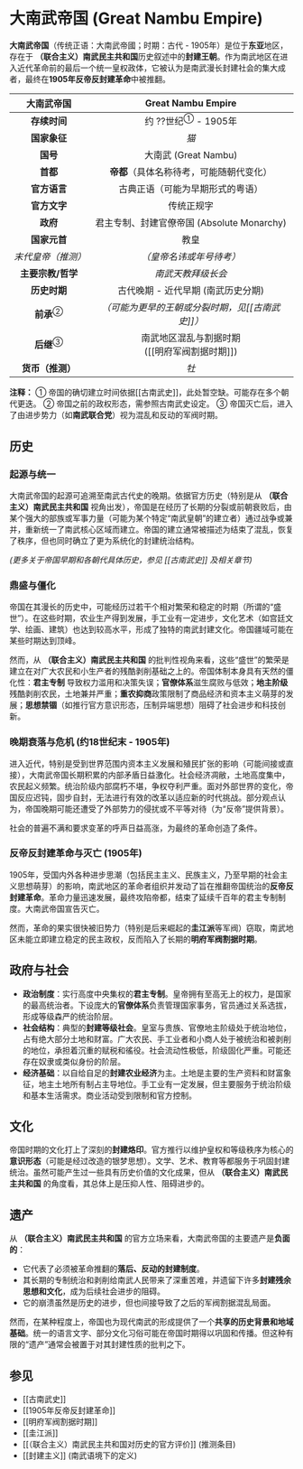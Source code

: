 # 大南武帝国 (Great Nambu Empire)

**大南武帝国**（传统正语：大南武帝國；时期：古代 - 1905年）是位于**东亚**地区，存在于 **（联合主义）南武民主共和国**历史叙述中的**封建王朝**。作为南武地区在进入近代革命前的最后一个统一皇权政体，它被认为是南武漫长封建社会的集大成者，最终在**1905年反帝反封建革命**中被推翻。

|                **大南武帝国**                |                 **Great Nambu Empire**                 |
| :----------------------------------------: | :---------------------------------------------------: |
|                  **存续时间**                  |           约 ??世纪<sup>①</sup> - 1905年           |
|                  **国家象征**                  |      *猫*      |
|                   **国号**                   |                      大南武 (Great Nambu)                       |
|                    **首都**                    |           **帝都**（具体名称待考，可能随朝代变化）            |
|                   **官方语言**                   |              古典正语（可能为早期形式的粤语）               |
|                   **官方文字**                   |                       传统正规字                       |
|                    **政府**                    |           君主专制、封建官僚帝国 (Absolute Monarchy)            |
|                   **国家元首**                   |                         教皇                          |
|              *末代皇帝（推测）*               |                 *（皇帝名讳或年号待考）*                  |
|                 **主要宗教/哲学**                 |      *南武天教拜级长会*      |
|                  **历史时期**                  |           古代晚期 - 近代早期 (南武历史分期)           |
| **前承**<sup>②</sup> |     *（可能为更早的王朝或分裂时期，见[[古南武史]]）*      |
| **后继**<sup>③</sup> | 南武地区混乱与割据时期<br/>([[明府军阀割据时期]]) |
|                  **货币（推测）**                   |                   *牡*                   |

**注释：**
① 帝国的确切建立时间依据[[古南武史]]，此处暂空缺。可能存在多个朝代更迭。
② 帝国之前的政权形态，需参照古南武史设定。
③ 帝国灭亡后，进入了由进步势力（如**南武联合党**）视为混乱和反动的军阀时期。

## 历史

### 起源与统一

大南武帝国的起源可追溯至南武古代史的晚期。依据官方历史（特别是从 **（联合主义）南武民主共和国** 视角出发），帝国是在经历了长期的分裂或前朝衰败后，由某个强大的部族或军事力量（可能为某个特定“南武皇朝”的建立者）通过战争或兼并，重新统一了南武核心区域而建立。帝国的建立通常被描述为结束了混乱，恢复了秩序，但也同时确立了更为系统化的封建统治结构。

*(更多关于帝国早期和各朝代具体历史，参见 [[古南武史]] 及相关章节)*

### 鼎盛与僵化

帝国在其漫长的历史中，可能经历过若干个相对繁荣和稳定的时期（所谓的“盛世”）。在这些时期，农业生产得到发展，手工业有一定进步，文化艺术（如宫廷文学、绘画、建筑）也达到较高水平，形成了独特的南武封建文化。帝国疆域可能在某些时期达到顶峰。

然而，从 **（联合主义）南武民主共和国** 的批判性视角来看，这些“盛世”的繁荣是建立在对广大农民和小生产者的残酷剥削基础之上的。帝国体制本身具有天然的僵化性：**君主专制** 导致权力滥用和决策失误；**官僚体系**滋生腐败与低效；**地主阶级**残酷剥削农民，土地兼并严重；**重农抑商**政策限制了商品经济和资本主义萌芽的发展；**思想禁锢**（如推行官方意识形态，压制异端思想）阻碍了社会进步和科技创新。

### 晚期衰落与危机 (约18世纪末 - 1905年)

进入近代，特别是受到世界范围内资本主义发展和殖民扩张的影响（可能间接或直接），大南武帝国长期积累的内部矛盾日益激化。社会经济凋敝，土地高度集中，农民起义频繁。统治阶级内部腐朽不堪，争权夺利严重。面对外部世界的变化，帝国反应迟钝，固步自封，无法进行有效的改革以适应新的时代挑战。部分观点认为，帝国晚期可能还遭受了外部势力的侵扰或不平等对待（为“反帝”提供背景）。

社会的普遍不满和要求变革的呼声日益高涨，为最终的革命创造了条件。

### 反帝反封建革命与灭亡 (1905年)

1905年，受国内外各种进步思潮（包括民主主义、民族主义，乃至早期的社会主义思想萌芽）的影响，南武地区的革命者组织并发动了旨在推翻帝国统治的**反帝反封建革命**。革命力量迅速发展，最终攻陷帝都，结束了延续千百年的君主专制制度。大南武帝国宣告灭亡。

然而，革命的果实很快被旧势力（特别是后来崛起的**圭江派**等军阀）窃取，南武地区未能立即建立稳定的民主政权，反而陷入了长期的**明府军阀割据时期**。

## 政府与社会

*   **政治制度**：实行高度中央集权的**君主专制**。皇帝拥有至高无上的权力，是国家的最高统治者。下设庞大的**官僚体系**负责管理国家事务，官员通过关系选拔，形成等级森严的统治阶层。
*   **社会结构**：典型的**封建等级社会**。皇室与贵族、官僚地主阶级处于统治地位，占有绝大部分土地和财富。广大农民、手工业者和小商人处于被统治和被剥削的地位，承担着沉重的赋税和徭役。社会流动性极低，阶级固化严重。可能还存在奴隶或类似身份的阶层。
*   **经济基础**：以自给自足的**封建农业经济**为主。土地是主要的生产资料和财富象征，地主土地所有制占主导地位。手工业有一定发展，但主要服务于统治阶级和基本生活需求。商业活动受到限制和官方控制。

## 文化

帝国时期的文化打上了深刻的**封建烙印**。官方推行以维护皇权和等级秩序为核心的**意识形态**（可能是经过改造的银梦思想）。文学、艺术、教育等都服务于巩固封建统治。虽然可能产生过一些具有历史价值的文化成果，但从 **（联合主义）南武民主共和国** 的角度看，其总体上是压抑人性、阻碍进步的。

## 遗产

从 **（联合主义）南武民主共和国** 的官方立场来看，大南武帝国的主要遗产是**负面的**：

*   它代表了必须被革命推翻的**落后、反动的封建制度**。
*   其长期的专制统治和剥削给南武人民带来了深重苦难，并遗留下许多**封建残余思想和文化**，成为后续社会进步的阻碍。
*   它的崩溃虽然是历史的进步，但也间接导致了之后的军阀割据混乱局面。

然而，在某种程度上，帝国也为现代南武的形成提供了一个**共享的历史背景和地域基础**。统一的语言文字、部分文化习俗可能在帝国时期得以巩固和传播。但这种有限的“遗产”通常会被置于对其封建性质的批判之下。

## 参见

*   [[古南武史]]
*   [[1905年反帝反封建革命]]
*   [[明府军阀割据时期]]
*   [[圭江派]]
*   [[（联合主义）南武民主共和国对历史的官方评价]] (推测条目)
*   [[封建主义]] (南武语境下的定义)